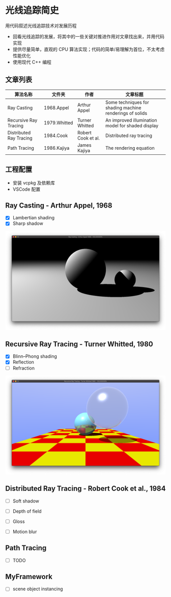 # 光线追踪简史 

用代码叙述光线追踪技术对发展历程

- 回看光线追踪的发展，将其中的一些关键对推进作用对文章找出来，并用代码实现
- 提供尽量简单，直观的 CPU 算法实现；代码的简单/易理解为首位，不太考虑性能优化
- 使用现代 C++ 编程

## 文章列表

| 算法名称 | 文件夹  |  作者    |  文章标题    |
| -- | --  |  --  |  --  |
| Ray Casting |  1968.Appel   | Arthur Appel |  Some techniques for shading machine renderings of solids    |
| Recursive Ray Tracing |  1979.Whitted | Turner Whitted  |  An improved illumination model for shaded display   |
| Distributed Ray Tracing |  1984.Cook    | Robert Cook et al. | Distributed ray tracing  |
| Path Tracing |  1986.Kajiya  | James Kajiya | The rendering equation  |

## 工程配置

- 安装 vcpkg 及依赖库
- VSCode 配置

## Ray Casting - Arthur Appel, 1968

- [x] Lambertian shading
- [x] Sharp shadow

![Screen Shot](./1968.Appel/images/Screen-Shot-2020-05-08.png)

## Recursive Ray Tracing - Turner Whitted, 1980

- [x] Blinn–Phong shading
- [x] Reflection
- [ ] Refraction

![Screen Shot](./1980.Whitted/images/ScreenShot-2020-05-26.png)

## Distributed Ray Tracing - Robert Cook et al., 1984

- [ ] Soft shadow
- [ ] Depth of field
- [ ] Gloss
- [ ] Motion blur


## Path Tracing 

- [ ] TODO

## MyFramework

- [ ] scene object instancing
